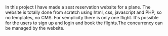 In this project I have made a seat reservation website for a plane. The website is totally done from scratch using html, css, javascript and PHP, so no templates, no CMS.
For semplicity there is only one flight. It's possible for the users to sign up and login and book the flights.The concurrency can be managed by the website.
